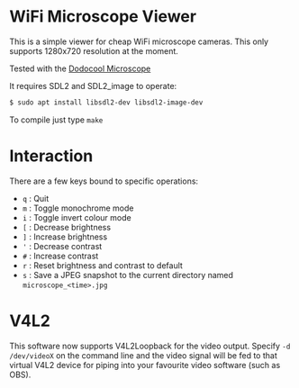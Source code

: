 WiFi Microscope Viewer
======================

This is a simple viewer for cheap WiFi microscope cameras. This only supports 1280x720
resolution at the moment.

Tested with the [Dodocool Microscope](https://www.amazon.co.uk/Microscope-Wireless-Magnifying-Endoscope-Inspection/dp/B08NP37B7X)

It requires SDL2 and SDL2_image to operate:

```bash
$ sudo apt install libsdl2-dev libsdl2-image-dev
```

To compile just type `make`


Interaction
===========

There are a few keys bound to specific operations:

* `q` : Quit
* `m` : Toggle monochrome mode
* `i` : Toggle invert colour mode
* `[` : Decrease brightness
* `]` : Increase brightness
* `'` : Decrease contrast
* `#` : Increase contrast
* `r` : Reset brightness and contrast to default
* `s` : Save a JPEG snapshot to the current directory named `microscope_<time>.jpg`

V4L2
====

This software now supports V4L2Loopback for the video output. Specify `-d /dev/videoX` on the command line
and the video signal will be fed to that virtual V4L2 device for piping into your favourite video software
(such as OBS). 
